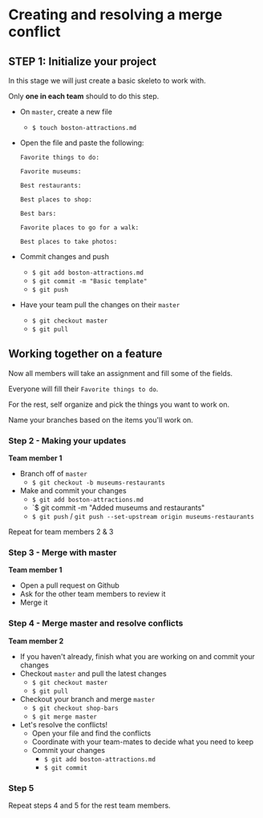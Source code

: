 # Creating and resolving a merge conflict

## STEP 1: Initialize your project

In this stage we will just create a basic skeleto to work with.

Only **one in each team** should to do this step.

- On `master`, create a new file
  - `$ touch boston-attractions.md`
- Open the file and paste the following:

  ```
  Favorite things to do:

  Favorite museums:

  Best restaurants:

  Best places to shop:

  Best bars:

  Favorite places to go for a walk:

  Best places to take photos:

  ```

- Commit changes and push
  - `$ git add boston-attractions.md`
  - `$ git commit -m "Basic template"`
  - `$ git push`
- Have your team pull the changes on their `master`
  - `$ git checkout master`
  - `$ git pull`

## Working together on a feature

Now all members will take an assignment and fill some of the fields.

Everyone will fill their `Favorite things to do`.

For the rest, self organize and pick the things you want to work on.

Name your branches based on the items you'll work on.

### Step 2 - Making your updates

**Team member 1**

- Branch off of `master`
  - `$ git checkout -b museums-restaurants`
- Make and commit your changes
  - `$ git add boston-attractions.md`
  - `$ git commit -m "Added museums and restaurants"
  - `$ git push` / `git push --set-upstream origin museums-restaurants`

Repeat for team members 2 & 3

### Step 3 - Merge with master

**Team member 1**

- Open a pull request on Github
- Ask for the other team members to review it
- Merge it

### Step 4 - Merge master and resolve conflicts

**Team member 2**

- If you haven't already, finish what you are working on and commit your changes
- Checkout `master` and pull the latest changes
  - `$ git checkout master`
  - `$ git pull`
- Checkout your branch and merge `master`
  - `$ git checkout shop-bars`
  - `$ git merge master`
- Let's resolve the conflicts!
  - Open your file and find the conflicts
  - Coordinate with your team-mates to decide what you need to keep
  - Commit your changes
    - `$ git add boston-attractions.md`
    - `$ git commit`

### Step 5

Repeat steps 4 and 5 for the rest team members.
